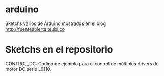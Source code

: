 arduino
=======

Sketchs varios de Arduino mostrados en el blog http://fuenteabierta.teubi.co


Sketchs en el repositorio
=========================

CONTROL_DC:
  Código de ejemplo para el control de múltiples drivers de motor DC serie
  L9110.
